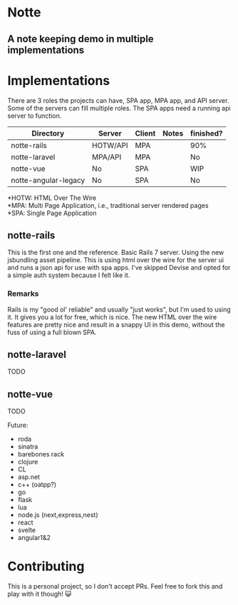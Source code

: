 # Notte
## A note keeping demo in multiple implementations

# Implementations
There are 3 roles the projects can have, SPA app, MPA app, and API server. Some of the servers can fill multiple roles. The SPA apps need a running api server to function.

|Directory|Server|Client|Notes|finished?|
|---------|------|------|-----|---------|
|notte-rails|HOTW/API|MPA||90%|
|notte-laravel|MPA/API|MPA||No|
|notte-vue|No|SPA||WIP|
|notte-angular-legacy|No|SPA||No|

*HOTW: HTML Over The Wire  
*MPA: Multi Page Application, i.e., traditional server rendered pages  
*SPA: Single Page Application  

## notte-rails
This is the first one and the reference. Basic Rails 7 server. Using the new jsbundling asset pipeline. This is using html over the wire for the server ui and runs a json api for use with spa apps. I've skipped Devise and opted for a simple auth system because I felt like it.

### Remarks

Rails is my "good ol' reliable" and usually "just works", but I'm used to using it. It gives you a lot for free, which is nice. The new HTML over the wire features are pretty nice and result in a snappy UI in this demo, without the fuss of using a full blown SPA.

## notte-laravel
TODO

## notte-vue
TODO

Future: 
- roda
- sinatra
- barebones rack
- clojure
- CL
- asp.net
- c++ (oatpp?)
- go
- flask
- lua
- node.js (next,express,nest)
- react
- svelte
- angular1&2
# Contributing
This is a personal project, so I don't accept PRs. Feel free to fork this and play with it though! 😺